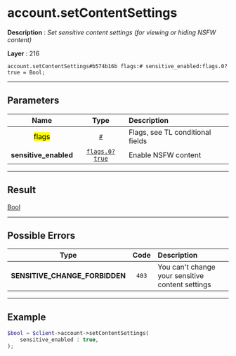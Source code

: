 # account.setContentSettings

**Description** : *Set sensitive content settings \(for viewing or hiding NSFW content\)*

**Layer** : 216

```tl
account.setContentSettings#b574b16b flags:# sensitive_enabled:flags.0?true = Bool;
```

---

## Parameters

| Name | Type | Description |
| :---: | :---: | :--- |
| <mark>flags</mark> | [`#`](type/#) | Flags, see TL conditional fields |
| **sensitive_enabled** | [`flags.0?true`](type/true) | Enable NSFW content |

---

## Result

[Bool](type/Bool)

---

## Possible Errors

| Type | Code | Description |
| :---: | :---: | :--- |
| **SENSITIVE_CHANGE_FORBIDDEN** | `403` | You can't change your sensitive content settings |

---

## Example

```php
$bool = $client->account->setContentSettings(
	sensitive_enabled : true,
);
```